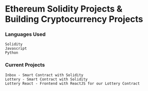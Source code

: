 # Ethereum Solidity Projects & Building Cryptocurrency Projects

### Languages Used
```
Solidity
Javascript
Python
```

### Current Projects

```
Inbox - Smart Contract with Solidity
Lottery - Smart Contract with Solidity
Lottery React - Frontend with ReactJS for our Lottery Contract
```